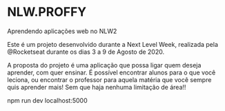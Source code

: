 # NLW.PROFFY
Aprendendo aplicações web no NLW2

Este é um projeto desenvolvido durante a Next Level Week, realizada pela @Rocketseat durante os dias 3 a 9 de Agosto de 2020.

A proposta do projeto é uma aplicação que possa ligar quem deseja aprender, com quer ensinar. É possível encontrar alunos para o que você leciona, ou encontrar o professor para aquela matéria que você sempre quis aprender mais! Sem que haja nenhuma limitação de área!!


npm run dev
localhost:5000

